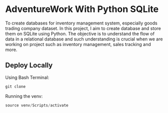 # AdventureWork With Python SQLite

To create databases for inventory management system, especially goods trading company dataset. In this project, I aim to create database and store them on SQLite using Python. The objective is to understand the flow of data in a relational database and such understanding is crucial when we are working on project such as inventory management, sales tracking and more.

## Deploy Locally

Using Bash Terminal:

```python
git clone 
```

Running the venv:

```py
source venv/Scripts/activate
```
